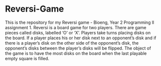 # Reversi-Game
This is the repository for my Reversi game - Bioeng, Year 2 Programming II assignment 1.
Reversi is a board game for two players. There are game pieces called disks, labelled ‘O’ or ‘X’. Players take turns placing disks on the board. If a player places his or her disk next to an opponent’s disk and if there is a player’s disk on the other side of the opponent’s disk, the opponent’s disks between the player’s disks will be flipped. The object of the game is to have the most disks on the board when the last playable empty square is filled.

